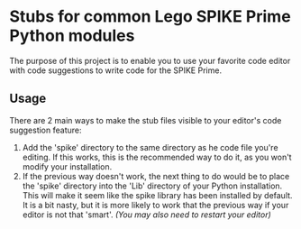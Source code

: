 # Stubs for common Lego SPIKE Prime Python modules

The purpose of this project is to enable you to use your favorite code editor with code suggestions to write code for the SPIKE Prime.

## Usage
There are 2 main ways to make the stub files visible to your editor's code suggestion feature:
1. Add the 'spike' directory to the same directory as he code file you're editing. If this works, this is the recommended way to do it, as you won't modify your installation.
2. If the previous way doesn't work, the next thing to do would be to place the 'spike' directory into the 'Lib' directory of your Python installation. This will make it seem like the spike library has been installed by default. It is a bit nasty, but it is more likely to work that the previous way if your editor is not that 'smart'. *(You may also need to restart your editor)*